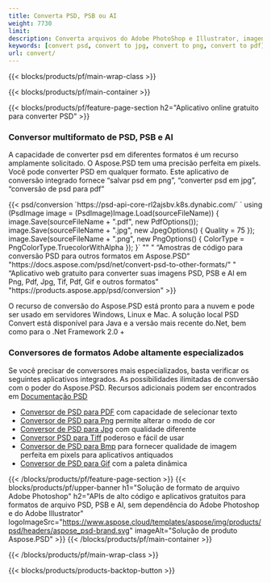 ```yaml
---
title: Converta PSD, PSB ou AI
weight: 7730
limit: 
description: Converta arquivos do Adobe PhotoShop e Illustrator, imagens e outros formatos
keywords: [convert psd, convert to jpg, convert to png, convert to pdf]
url: convert/
---
```


{{< blocks/products/pf/main-wrap-class >}}

{{< blocks/products/pf/main-container >}}

{{< blocks/products/pf/feature-page-section h2="Aplicativo online gratuito para converter PSD" >}}
<h3 class="headingpdleft">Conversor multiformato de PSD, PSB e AI</h3>
<p>A capacidade de converter psd em diferentes formatos é um recurso amplamente solicitado. O Aspose.PSD tem uma precisão perfeita em pixels. Você pode converter PSD em qualquer formato. Este aplicativo de conversão integrado fornece “salvar psd em png”, “converter psd em jpg”, “conversão de psd para pdf”</p>
{{< psd/conversion `https://psd-api-core-rl2ajsbv.k8s.dynabic.com/` 
`    using (PsdImage image = (PsdImage)Image.Load(sourceFileName))
    {
        image.Save(sourceFileName + ".pdf", new PdfOptions());
        image.Save(sourceFileName + ".jpg",  new JpegOptions() { Quality = 75 });
        image.Save(sourceFileName + ".png",  new PngOptions() {  ColorType = PngColorType.TruecolorWithAlpha });
    }` 
"" "
“Amostras de código para conversão PSD para outros formatos em Aspose.PSD"  "https://docs.aspose.com/psd/net/convert-psd-to-other-formats/" "
“Aplicativo web gratuito para converter suas imagens PSD, PSB e AI em Png, Pdf, Jpg, Tif, Pdf, Gif e outros formatos" "https://products.aspose.app/psd/conversion" >}}
<br />
<p>O recurso de conversão do Aspose.PSD está pronto para a nuvem e pode ser usado em servidores Windows, Linux e Mac. A solução local PSD Convert está disponível para Java e a versão mais recente do.Net, bem como para o .Net Framework 2.0 +</p>

<h3 class="headingpdleft">Conversores de formatos Adobe altamente especializados</h3>
<p>Se você precisar de conversores mais especializados, basta verificar os seguintes aplicativos integrados. As possibilidades ilimitadas de conversão com o poder do Aspose.PSD. Recursos adicionais podem ser encontrados em <a href="https://docs.aspose.com/psd/">Documentação PSD</a></p>
<ul>
<li><a href="to-pdf">Conversor de PSD para PDF</a> com capacidade de selecionar texto</li>
<li><a href="to-png">Conversor de PSD para Png</a> permite alterar o modo de cor</li>
<li><a href="to-jpg">Conversor de PSD para Jpg</a> com qualidade diferente</li>
<li><a href="to-tiff">Conversor PSD para Tiff</a> poderoso e fácil de usar</li>
<li><a href="to-bmp">Conversor de PSD para Bmp</a> para fornecer qualidade de imagem perfeita em pixels para aplicativos antiquados</li>
<li><a href="to-gif">Conversor de PSD para Gif</a> com a paleta dinâmica</li>
</ul>

{{< /blocks/products/pf/feature-page-section >}}
{{< blocks/products/pf/upper-banner h1="Solução de formato de arquivo Adobe Photoshop" h2="APIs de alto código e aplicativos gratuitos para formatos de arquivo PSD, PSB e AI, sem dependência do Adobe Photoshop e do Adobe Illustrator" logoImageSrc="https://www.aspose.cloud/templates/aspose/img/products/psd/headers/aspose_psd-brand.svg" imageAlt="Solução de produto Aspose.PSD" >}}
{{< /blocks/products/pf/main-container >}}


{{< /blocks/products/pf/main-wrap-class >}}

{{< blocks/products/products-backtop-button >}}

